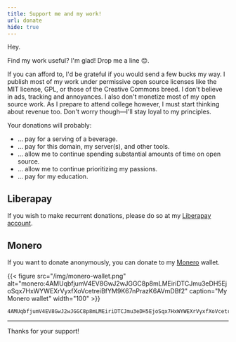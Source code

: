 ```yaml
---
title: Support me and my work!
url: donate
hide: true
---
```


Hey.

Find my work useful? I'm glad! Drop me a line 😊.

If you can afford to, I'd be grateful if you would send a few bucks my way. I publish most of my work under permissive open source licenses like the MIT license, GPL, or those of the Creative Commons breed. I don't believe in ads, tracking and annoyances. I also don't monetize most of my open source work. As I prepare to attend college however, I must start thinking about revenue too. Don't worry though—I'll stay loyal to my principles.

Your donations will probably:

- … pay for a serving of a beverage.
- … pay for this domain, my server(s), and other tools.
- … allow me to continue spending substantial amounts of time on open source.
- … allow me to continue prioritizing my passions.
- … pay for my education.

## Liberapay

If you wish to make recurrent donations, please do so at my [Liberapay account](https://liberapay.com/shreyasminocha).

## Monero

If you want to donate anonymously, you can donate to my [Monero](//www.getmonero.org) wallet.

{{< figure src="/img/monero-wallet.png" alt="monero:4AMUqbfjumV4EV8GwJ2wJGGC8p8mLMEiriDTCJmu3eDH5EjoSqx7HxWYWEXrVyxfXoVcetreiBfYM9K67nPrazK6AVmDBf2" caption="My Monero wallet" width="100" >}}

```
4AMUqbfjumV4EV8GwJ2wJGGC8p8mLMEiriDTCJmu3eDH5EjoSqx7HxWYWEXrVyxfXoVcetreiBfYM9K67nPrazK6AVmDBf2
```

----

Thanks for your support!
